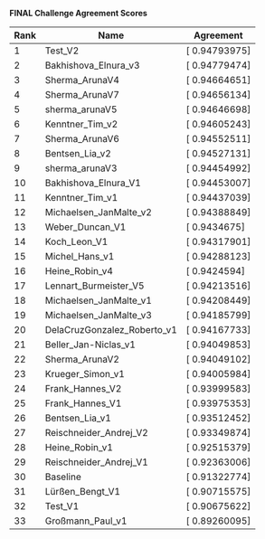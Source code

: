**FINAL Challenge Agreement Scores**



|Rank|Name|Agreement|
|----|-----|---|
|1|Test_V2|[ 0.94793975]|
|2|Bakhishova_Elnura_v3|[ 0.94779474]|
|3|Sherma_ArunaV4|[ 0.94664651]|
|4|Sherma_ArunaV7|[ 0.94656134]|
|5|sherma_arunaV5|[ 0.94646698]|
|6|Kenntner_Tim_v2|[ 0.94605243]|
|7|Sherma_ArunaV6|[ 0.94552511]|
|8|Bentsen_Lia_v2|[ 0.94527131]|
|9|sherma_arunaV3|[ 0.94454992]|
|10|Bakhishova_Elnura_V1|[ 0.94453007]|
|11|Kenntner_Tim_v1|[ 0.94437039]|
|12|Michaelsen_JanMalte_v2|[ 0.94388849]|
|13|Weber_Duncan_V1|[ 0.9434675]|
|14|Koch_Leon_V1|[ 0.94317901]|
|15|Michel_Hans_v1|[ 0.94288123]|
|16|Heine_Robin_v4|[ 0.9424594]|
|17|Lennart_Burmeister_V5|[ 0.94213516]|
|18|Michaelsen_JanMalte_v1|[ 0.94208449]|
|19|Michaelsen_JanMalte_v3|[ 0.94185799]|
|20|DelaCruzGonzalez_Roberto_v1|[ 0.94167733]|
|21|Beller_Jan-Niclas_v1|[ 0.94049853]|
|22|Sherma_ArunaV2|[ 0.94049102]|
|23|Krueger_Simon_v1|[ 0.94005984]|
|24|Frank_Hannes_V2|[ 0.93999583]|
|25|Frank_Hannes_V1|[ 0.93975353]|
|26|Bentsen_Lia_v1|[ 0.93512452]|
|27|Reischneider_Andrej_V2|[ 0.93349874]|
|28|Heine_Robin_v1|[ 0.92515379]|
|29|Reischneider_Andrej_V1|[ 0.92363006]|
|30|Baseline|[ 0.91322774]|
|31|Lürßen_Bengt_V1|[ 0.90715575]|
|32|Test_V1|[ 0.90675622]|
|33|Großmann_Paul_v1|[ 0.89260095]|
